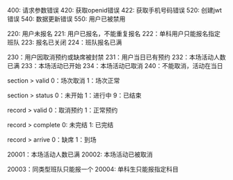 <!--
 * @Author: your name
 * @Date: 2021-01-27 09:16:55
 * @LastEditTime: 2021-03-03 10:44:33
 * @LastEditors: Please set LastEditors
 * @Description: In User Settings Edit
 * @FilePath: \olderdata\README.md
-->
400: 请求参数错误
420: 获取openid错误
422: 获取手机号码错误
520: 创建jwt错误
540: 数据更新错误
550: 用户已被禁用

220: 用户未报名
221: 用户已报名，不能重复报名
222：单科用户只能报名指定班队
223: 报名已关闭
224：班队报名已满

230：用户因取消预约或缺席被封禁
231：用户当日已有预约
232：本场活动人数已满
233：本场活动已开始
234：本场活动已取消
240：不能取消，活动在当日




section > valid
0：场次取消
1：场次正常

section > status
0：未开始
1：进行中
9：已结束

record > valid
0：取消预约
1：正常预约

record > complete
0: 未完结
1: 已完结

record > arrive
 0：缺席
 1：到场


20001：本场活动人数已满
20002: 本场活动已被取消

20003：同类型班队只能报一个
20004: 单科生只能报指定科目